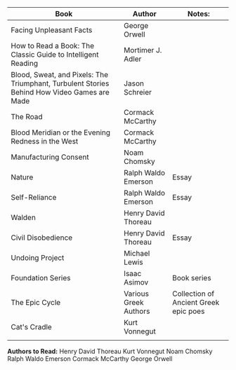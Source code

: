 | Book                                                                                        | Author                | Notes:                                |
| ------------------------------------------------------------------------------------------- | --------------------- | ------------------------------------- |
| Facing Unpleasant Facts                                                                     | George Orwell         |                                       |
| How to Read a Book: The Classic Guide to Intelligent Reading                                | Mortimer J. Adler     |                                       |
| Blood, Sweat, and Pixels: The Triumphant, Turbulent Stories Behind How Video Games are Made | Jason Schreier        |                                       |
| The Road                                                                                    | Cormack McCarthy      |                                       |
| Blood Meridian or the Evening Redness in the West                                           | Cormack McCarthy      |                                       |
| Manufacturing Consent                                                                       | Noam Chomsky          |                                       |
| Nature                                                                                      | Ralph Waldo Emerson   | Essay                                 |
| Self-Reliance                                                                               | Ralph Waldo Emerson   | Essay                                 |
| Walden                                                                                      | Henry David Thoreau   |                                       |
| Civil Disobedience                                                                          | Henry David Thoreau   | Essay                                 |
| Undoing Project                                                                             | Michael Lewis         |                                       |
| Foundation Series                                                                           | Isaac Asimov          | Book series                           |
| The Epic Cycle                                                                              | Various Greek Authors | Collection of Ancient Greek epic poes |
| Cat's Cradle                                                                                | Kurt Vonnegut         |                                       |
|                                                                                             |                       |                                       |
**Authors to Read:**
Henry David Thoreau
Kurt Vonnegut
Noam Chomsky
Ralph Waldo Emerson
Cormack McCarthy
George Orwell